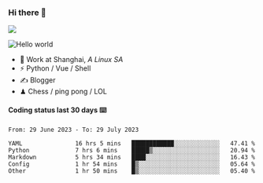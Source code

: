 ### Hi there 👋
![](https://komarev.com/ghpvc/?username=Xuhandsome)


<img src="https://github-readme-stats.vercel.app/api?username=XuHandsome&show_icons=true&theme=merko" alt="Hello world">

<br/>

- 🍻  Work at Shanghai, _A Linux SA_
- ⚡  Python / Vue / Shell
- ✍️  Blogger
- ♟  Chess / ping pong / LOL

#### Coding status last 30 days ⌨️

<!--START_SECTION:waka-->

```text
From: 29 June 2023 - To: 29 July 2023

YAML               16 hrs 5 mins   ████████████░░░░░░░░░░░░░   47.41 %
Python             7 hrs 6 mins    █████▒░░░░░░░░░░░░░░░░░░░   20.94 %
Markdown           5 hrs 34 mins   ████░░░░░░░░░░░░░░░░░░░░░   16.43 %
Config             1 hr 54 mins    █▒░░░░░░░░░░░░░░░░░░░░░░░   05.64 %
Other              1 hr 50 mins    █▒░░░░░░░░░░░░░░░░░░░░░░░   05.40 %
```

<!--END_SECTION:waka-->
